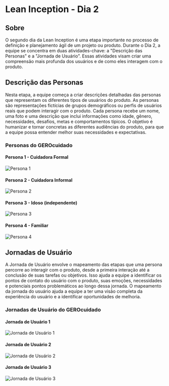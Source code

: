 # Lean Inception - Dia 2

## Sobre

O segundo dia da Lean Inception é uma etapa importante no processo de definição e planejamento ágil de um projeto ou produto. Durante o Dia 2, a equipe se concentra em duas atividades-chave: a "Descrição das Personas" e a "Jornada de Usuário". Essas atividades visam criar uma compreensão mais profunda dos usuários e de como eles interagem com o produto.

## Descrição das Personas

Nesta etapa, a equipe começa a criar descrições detalhadas das personas que representam os diferentes tipos de usuários do produto. As personas são representações fictícias de grupos demográficos ou perfis de usuários reais que podem interagir com o produto. Cada persona recebe um nome, uma foto e uma descrição que inclui informações como idade, gênero, necessidades, desafios, metas e comportamentos típicos. O objetivo é humanizar e tornar concretas as diferentes audiências do produto, para que a equipe possa entender melhor suas necessidades e expectativas.

### Personas do GEROcuidado

#### Persona 1 - Cuidadora Formal

![Persona 1](../assets/imagens/lean_inception/persona1.png)

#### Persona 2 - Cuidadora Informal

![Persona 2](../assets/imagens/lean_inception/persona2.png)

#### Persona 3 - Idoso (independente)

![Persona 3](../assets/imagens/lean_inception/persona3.png)

#### Persona 4 - Familiar

![Persona 4](../assets/imagens/lean_inception/persona4.png)

## Jornadas de Usuário

A Jornada de Usuário envolve o mapeamento das etapas que uma persona percorre ao interagir com o produto, desde a primeira interação até a conclusão de suas tarefas ou objetivos. Isso ajuda a equipe a identificar os pontos de contato do usuário com o produto, suas emoções, necessidades e potenciais pontos problemáticos ao longo dessa jornada. O mapeamento da jornada do usuário ajuda a equipe a ter uma visão completa da experiência do usuário e a identificar oportunidades de melhoria.

### Jornadas de Usuário do GEROcuidado

#### Jornada de Usuário 1

![Jornada de Usuário 1](../assets/imagens/lean_inception/jornada1.png)

#### Jornada de Usuário 2

![Jornada de Usuário 2](../assets/imagens/lean_inception/jornada2.png)

#### Jornada de Usuário 3

![Jornada de Usuário 3](../assets/imagens/lean_inception/jornada3.png)
